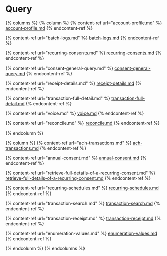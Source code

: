# Query

{% columns %}
{% column %}
{% content-ref url="account-profile.md" %}
[account-profile.md](account-profile.md)
{% endcontent-ref %}

{% content-ref url="batch-logs.md" %}
[batch-logs.md](batch-logs.md)
{% endcontent-ref %}

{% content-ref url="recurring-consents.md" %}
[recurring-consents.md](recurring-consents.md)
{% endcontent-ref %}

{% content-ref url="consent-general-query.md" %}
[consent-general-query.md](consent-general-query.md)
{% endcontent-ref %}

{% content-ref url="receipt-details.md" %}
[receipt-details.md](receipt-details.md)
{% endcontent-ref %}

{% content-ref url="transaction-full-detail.md" %}
[transaction-full-detail.md](transaction-full-detail.md)
{% endcontent-ref %}

{% content-ref url="voice.md" %}
[voice.md](voice.md)
{% endcontent-ref %}

{% content-ref url="reconcile.md" %}
[reconcile.md](reconcile.md)
{% endcontent-ref %}








{% endcolumn %}

{% column %}
{% content-ref url="ach-transactions.md" %}
[ach-transactions.md](ach-transactions.md)
{% endcontent-ref %}

{% content-ref url="annual-consent.md" %}
[annual-consent.md](annual-consent.md)
{% endcontent-ref %}

{% content-ref url="retrieve-full-details-of-a-recurring-consent.md" %}
[retrieve-full-details-of-a-recurring-consent.md](retrieve-full-details-of-a-recurring-consent.md)
{% endcontent-ref %}

{% content-ref url="recurring-schedules.md" %}
[recurring-schedules.md](recurring-schedules.md)
{% endcontent-ref %}

{% content-ref url="transaction-search.md" %}
[transaction-search.md](transaction-search.md)
{% endcontent-ref %}

{% content-ref url="transaction-receipt.md" %}
[transaction-receipt.md](transaction-receipt.md)
{% endcontent-ref %}

{% content-ref url="enumeration-values.md" %}
[enumeration-values.md](enumeration-values.md)
{% endcontent-ref %}










{% endcolumn %}
{% endcolumns %}
